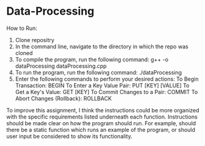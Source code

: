 # Data-Processing

How to Run:

1. Clone repositry
2. In the command line, navigate to the directory in which the repo was cloned
3. To compile the program, run the following command: g++ -o dataProcessing dataProcessing.cpp
4. To run the program, run the following command: ./dataProcessing
5. Enter the following commands to perform your desired actions:
     To Begin Transaction: BEGIN
     To Enter a Key Value Pair: PUT [KEY] [VALUE]
     To Get a Key's Value: GET [KEY]
     To Commit Changes to a Pair: COMMIT
     To Abort Changes (Rollback): ROLLBACK

To improve this assignment, I think the instructions could be more organized with the specific requirements listed underneath each function. Instructions should be made clear on how the program should run. For example, should there be a static function which runs an example of the program, or should user input be considered to show its functionality. 

